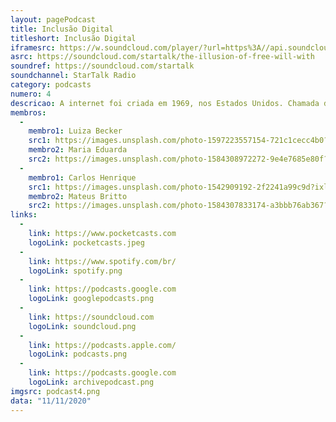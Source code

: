 ```yaml
---
layout: pagePodcast
title: Inclusão Digital
titleshort: Inclusão Digital
iframesrc: https://w.soundcloud.com/player/?url=https%3A//api.soundcloud.com/tracks/513482934&color=%23117a25&auto_play=false&hide_related=false&show_comments=true&show_user=true&show_reposts=false&show_teaser=true&visual=true
asrc: https://soundcloud.com/startalk/the-illusion-of-free-will-with
soundref: https://soundcloud.com/startalk
soundchannel: StarTalk Radio
category: podcasts
numero: 4
descricao: A internet foi criada em 1969, nos Estados Unidos. Chamada de Arpanet, tinha como função interligar laboratórios de pesquisa. Naquele ano, um professor da Universidade da Califórnia passou para um amigo em Stanford o primeiro e-mail da história. Essa rede pertencia ao Departamento de Defesa norte-americano. O mundo vivia o auge da Guerra Fria. A Arpanet era uma garantia de que a comunicação entre militares e cientistas persistiria, mesmo em caso de bombardeio.
membros:
  -
    membro1: Luiza Becker
    src1: https://images.unsplash.com/photo-1597223557154-721c1cecc4b0?ixlib=rb-1.2.1&ixid=eyJhcHBfaWQiOjEyMDd9&auto=format&fit=crop&w=500&q=80
    membro2: Maria Eduarda
    src2: https://images.unsplash.com/photo-1584308972272-9e4e7685e80f?ixlib=rb-1.2.1&ixid=eyJhcHBfaWQiOjEyMDd9&auto=format&fit=crop&w=500&q=80
  -
    membro1: Carlos Henrique
    src1: https://images.unsplash.com/photo-1542909192-2f2241a99c9d?ixlib=rb-1.2.1&auto=format&fit=crop&w=500&q=80
    membro2: Mateus Britto
    src2: https://images.unsplash.com/photo-1584307833174-a3bbb76ab367?ixlib=rb-1.2.1&ixid=eyJhcHBfaWQiOjEyMDd9&auto=format&fit=crop&w=542&q=80
links: 
  - 
    link: https://www.pocketcasts.com
    logoLink: pocketcasts.jpeg
  - 
    link: https://www.spotify.com/br/
    logoLink: spotify.png
  - 
    link: https://podcasts.google.com
    logoLink: googlepodcasts.png
  - 
    link: https://soundcloud.com
    logoLink: soundcloud.png
  - 
    link: https://podcasts.apple.com/
    logoLink: podcasts.png
  - 
    link: https://podcasts.google.com
    logoLink: archivepodcast.png
imgsrc: podcast4.png
data: "11/11/2020"
---
```


